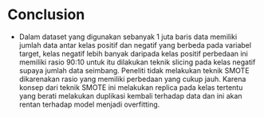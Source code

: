# Conclusion
- Dalam  dataset  yang  digunakan  sebanyak  1  juta  baris  data  memiliki  jumlah  data 
antar kelas positif dan negatif yang berbeda pada variabel target, kelas negatif lebih 
banyak  daripada  kelas  positif  perbedaan  ini  memiliki  rasio  90:10  untuk  itu 
dilakukan teknik slicing pada kelas negatif supaya jumlah data seimbang. Peneliti 
tidak melakukan teknik SMOTE dikarenakan rasio yang memiliki perbedaan yang 
cukup jauh. Karena konsep dari  teknik SMOTE ini melakukan replica pada kelas 
tertentu yang berati melakukan duplikasi kembali terhadap data dan ini akan rentan 
terhadap model menjadi overfitting.

